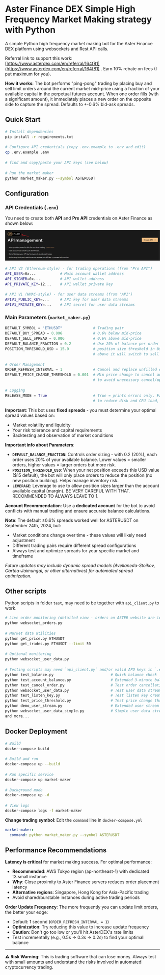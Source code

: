 # Aster Finance DEX Simple High Frequency Market Making strategy with Python

A simple Python high frequency market making bot for the Aster Finance DEX platform using websockets and Rest API calls.

Referral link to support this work: [https://www.asterdex.com/en/referral/164f81](https://www.asterdex.com/en/referral/164f81) .
Earn 10% rebate on fees (I put maximum for you).

**How it works**: The bot performs "ping-pong" trading by placing buy and sell limit orders around the current market mid-price using a fraction of your available capital in the perpetual futures account. When one order fills (with a significant amount), it immediately places a new order on the opposite side to capture the spread.
Defaults to +-0.6% bid-ask spreads.

## Quick Start

```bash
# Install dependencies
pip install -r requirements.txt

# Configure API credentials (copy .env.example to .env and edit)
cp .env.example .env

# find and copy/paste your API keys (see below)

# Run the market maker
python market_maker.py --symbol ASTERUSDT
```

## Configuration

### API Credentials (`.env`)

You need to create both **API** and **Pro API** credentials on Aster Finance as shown below:

![API Management](APIs.png)

```bash
# API V3 (Ethereum-style) - for trading operations (from "Pro API")
API_USER=0x...           # Main account wallet address
API_SIGNER=0x...         # API wallet address
API_PRIVATE_KEY=12...    # API wallet private key

# API V1 (HMAC-style) - for user data streams (from "API")
APIV1_PUBLIC_KEY=...     # API key for user data streams
APIV1_PRIVATE_KEY=...    # API secret for user data streams
```

### Main Parameters (`market_maker.py`)
```python
DEFAULT_SYMBOL = "ETHUSDT"              # Trading pair
DEFAULT_BUY_SPREAD = 0.006              # 0.6% below mid-price
DEFAULT_SELL_SPREAD = 0.006             # 0.6% above mid-price
DEFAULT_BALANCE_FRACTION = 0.2          # Use 20% of balance per order
POSITION_THRESHOLD_USD = 15.0           # position size threshold in USD; below it will consider it is not really an open position,
                                        # above it will switch to sell mode.

# Order Management
ORDER_REFRESH_INTERVAL = 1              # Cancel and replace unfilled orders after 1 second
DEFAULT_PRICE_CHANGE_THRESHOLD = 0.001  # Min price change to cancel and replace order (0.1%),
                                        # to avoid unecessary cancel/open order API calls

# Logging
RELEASE_MODE = True                     # True = prints errors only, False = prints detailed logs (terminal and log file `market_maker.log`),
                                        # to reduce disk and CPU load, specially critical for VPS
```

**Important**: This bot uses **fixed spreads** - you must determine your optimal spread values based on:
- Market volatility and liquidity
- Your risk tolerance and capital requirements
- Backtesting and observation of market conditions

**Important info about Parameters**:
- **`DEFAULT_BALANCE_FRACTION`**: Controls order sizing - with 0.2 (20%), each order uses 20% of your available balance. Lower values = smaller orders, higher values = larger orders but more risk.
- **`POSITION_THRESHOLD_USD`**: When your net position exceeds this USD value ($15 default), the bot will only place orders to reduce the position (no new position building). Helps manage inventory risk.
- **`LEVERAGE`**: Leverage to use to allow position sizes larger than the account available capital (margin). BE VERY CAREFUL WITH THAT. RECOMMENDED TO ALWAYS LEAVE TO 1.

**Account Recommendation**: Use a **dedicated account** for the bot to avoid conflicts with manual trading and ensure accurate balance calculations.

**Note**: The default ±0.6% spreads worked well for ASTERUSDT on September 24th, 2024, but:
- Market conditions change over time - these values will likely need adjustment
- Different trading pairs require different spread configurations
- Always test and optimize spreads for your specific market and timeframe

*Future updates may include dynamic spread models (Avellaneda-Stoikov, Cartea-Jaimungal, or other alternatives) for automated spread optimization.*

## Other scripts
Python scripts in folder `test`, may need to be together with `api_client.py` to work.

```bash
# Live order monitoring (detailed view - orders on ASTER website are too fast to see properly)
python websocket_orders.py

# Market data utilities
python get_price.py ETHUSDT
python get_trades.py ETHUSDT --limit 50

# Optional monitoring
python websocket_user_data.py

# Testing scripts may need `api_client.py` and/or valid APU keys in `.env`)
python test_balance.py                          # Quick balance check
python test_account_balance.py                  # Extended 3-minute balance monitoring
python test_cancel_order.py                     # Test order cancellation functionality
python websocket_user_data.py                   # Test user data stream connectivity
python test_listen_key.py                       # Test listen key creation/renewal
python test_price_threshold.py                  # Test price change threshold logic
python demo_user_stream.py                      # Extended user stream demo (2 minutes)
python websocket_user_data_simple.py            # Simple user data stream test
and more...
```

## Docker Deployment

```bash
# Build
docker-compose build

# Build and run
docker-compose up --build

# Run specific service
docker-compose up market-maker

# Background mode
docker-compose up -d

# View logs
docker-compose logs -f market-maker
```

**Change trading symbol**: Edit the `command` line in `docker-compose.yml`
```yaml
market-maker:
  command: python market_maker.py --symbol ASTERUSDT
```

## Performance Recommendations

**Latency is critical** for market making success. For optimal performance:

- **Recommended**: AWS Tokyo region (ap-northeast-1) with dedicated t3.small instance
- **Why**: Close proximity to Aster Finance servers reduces order placement latency
- **Alternative regions**: Singapore, Hong Kong for Asia-Pacific trading
- Avoid shared/burstable instances during active trading periods

**Order Update Frequency**: The more frequently you can update limit orders, the better your edge:
- Default: 1 second (`ORDER_REFRESH_INTERVAL = 1`)
- **Optimization**: Try reducing this value to increase update frequency
- **Caution**: Don't go too low or you'll hit AsterDEX's rate limits
- Test incrementally (e.g., 0.5s → 0.3s → 0.2s) to find your optimal balance

---

**⚠️ Risk Warning**: This is trading software that can lose money. Always test with small amounts and understand the risks involved in automated cryptocurrency trading.
